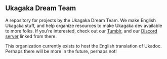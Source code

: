 ## Ukagaka Dream Team

A repository for projects by the Ukagaka Dream Team. We make English Ukagaka stuff, and help organize resources to make Ukagaka dev available to more folks. If you're interested, check out our [Tumblr](https://ukagakadreamteam.tumblr.com/), and our [Discord server](https://ukagakadreamteam.tumblr.com/discord) linked from there.

This organization currently exists to host the English translation of Ukadoc. Perhaps there will be more in the future, perhaps not!
